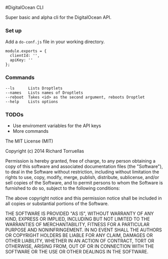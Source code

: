 #DigitalOcean CLI

Super basic and alpha cli for the DigitalOcean API. 

### Set up

Add a `do-conf.js` file in your working directory.

```
module.exports = {
  clientId: '',
  apiKey: ''
};
```

### Commands

```
--ls      Lists Droptlets
--names   Lists names of Droptlets
--reboot  Takes <id> as the second argument, reboots Droptlet
--help    Lists options
```

### TODOs

* Use enviroment variables for the API keys
* More commands

The MIT License (MIT)

Copyright (c) 2014 Richard Torruellas 

Permission is hereby granted, free of charge, to any person obtaining a copy
of this software and associated documentation files (the "Software"), to deal
in the Software without restriction, including without limitation the rights
to use, copy, modify, merge, publish, distribute, sublicense, and/or sell
copies of the Software, and to permit persons to whom the Software is
furnished to do so, subject to the following conditions:

The above copyright notice and this permission notice shall be included in
all copies or substantial portions of the Software.

THE SOFTWARE IS PROVIDED "AS IS", WITHOUT WARRANTY OF ANY KIND, EXPRESS OR
IMPLIED, INCLUDING BUT NOT LIMITED TO THE WARRANTIES OF MERCHANTABILITY,
FITNESS FOR A PARTICULAR PURPOSE AND NONINFRINGEMENT. IN NO EVENT SHALL THE
AUTHORS OR COPYRIGHT HOLDERS BE LIABLE FOR ANY CLAIM, DAMAGES OR OTHER
LIABILITY, WHETHER IN AN ACTION OF CONTRACT, TORT OR OTHERWISE, ARISING FROM,
OUT OF OR IN CONNECTION WITH THE SOFTWARE OR THE USE OR OTHER DEALINGS IN
THE SOFTWARE.
